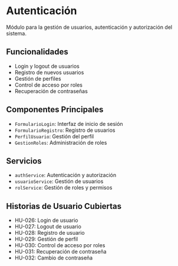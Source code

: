 # Autenticación

Módulo para la gestión de usuarios, autenticación y autorización del sistema.

## Funcionalidades

- Login y logout de usuarios
- Registro de nuevos usuarios
- Gestión de perfiles
- Control de acceso por roles
- Recuperación de contraseñas

## Componentes Principales

- `FormularioLogin`: Interfaz de inicio de sesión
- `FormularioRegistro`: Registro de usuarios
- `PerfilUsuario`: Gestión del perfil
- `GestionRoles`: Administración de roles

## Servicios

- `authService`: Autenticación y autorización
- `usuarioService`: Gestión de usuarios
- `rolService`: Gestión de roles y permisos

## Historias de Usuario Cubiertas

- HU-026: Login de usuario
- HU-027: Logout de usuario
- HU-028: Registro de usuario
- HU-029: Gestión de perfil
- HU-030: Control de acceso por roles
- HU-031: Recuperación de contraseña
- HU-032: Cambio de contraseña
